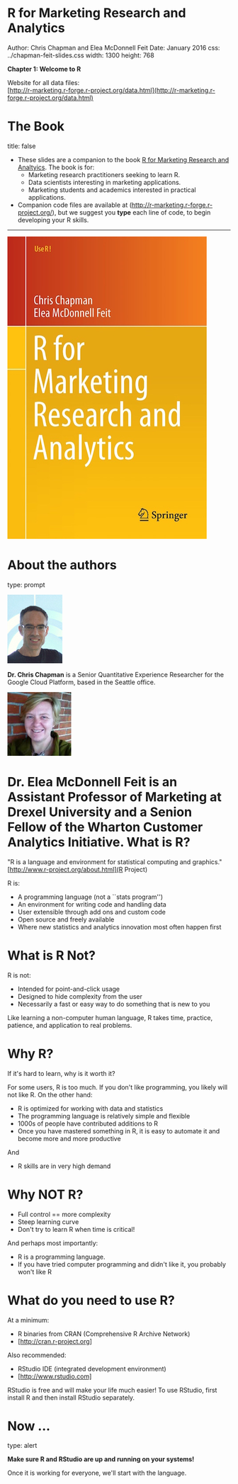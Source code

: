 R for Marketing Research and Analytics
========================================================
Author: Chris Chapman and Elea McDonnell Feit
Date: January 2016
css: ../chapman-feit-slides.css
width: 1300
height: 768


**Chapter 1: Welcome to R**  

Website for all data files:  
[http://r-marketing.r-forge.r-project.org/data.html](http://r-marketing.r-forge.r-project.org/data.html)


The Book
========================================================
title: false

* These slides are a companion to the book [R for Marketing Research and Analtyics](http://r-marketing.r-forge.r-project.org/). The book is for: 
  + Marketing research practitioners seeking to learn R. 
  + Data scientists interesting in marketing applications. 
  + Marketing students and academics interested in practical applications. 
* Companion code files are available at (http://r-marketing.r-forge.r-project.org/), but we suggest you **type** each line of code, to begin developing your R skills.

***

![](ChapmanFeit.jpg)

About the authors
==========================================================
type: prompt

![](Chapman.png) 

**Dr. Chris Chapman** is a Senior Quantitative Experience Researcher for the Google Cloud Platform, based in the Seattle office.

![](Feit.jpg)

**Dr. Elea McDonnell Feit** is an Assistant Professor of Marketing at Drexel University and a Senion Fellow of the Wharton Customer Analytics Initiative. 
What is R?
========================================================

"R is a language and environment for statistical computing and graphics." [http://www.r-project.org/about.html](R Project)

R is:
- A programming language (not a ``stats program'')
- An environment for writing code and handling data
- User extensible through add ons and custom code
- Open source and freely available
- Where new statistics and analytics innovation most often happen first


What is R Not?
========================================================

R is not:
- Intended for point-and-click usage 
- Designed to hide complexity from the user 
- Necessarily a fast or easy way to do something that is new to you

Like learning a non-computer human language, R takes time, practice, patience,
and application to real problems. 


Why R?
========================================================

If it's hard to learn, why is it worth it?

For some users, R is too much. If you don't like programming, you likely 
will not like R. On the other hand:

- R is optimized for working with data and statistics
- The programming language is relatively simple and flexible
- 1000s of people have contributed additions to R
- Once you have mastered something in R, it is easy to automate it and become
more and more productive

And
- R skills are in very high demand 


Why NOT R?
========================================================
* Full control == more complexity
* Steep learning curve
* Don't try to learn R when time is critical!

And perhaps most importantly:
* R is a programming language.
* If you have tried computer programming and didn't like it, you probably won't like R


What do you need to use R?
========================================================
At a minimum:
* R binaries from CRAN (Comprehensive R Archive Network)
* [http://cran.r-project.org]

Also recommended:
* RStudio IDE (integrated development environment)
* [http://www.rstudio.com]

RStudio is free and will make your life much easier! To use RStudio, first install R and then install RStudio separately.


Now ...
========================================================
type: alert

**Make sure R and RStudio are up and running on your systems!**

Once it is working for everyone, we'll start with the language.

